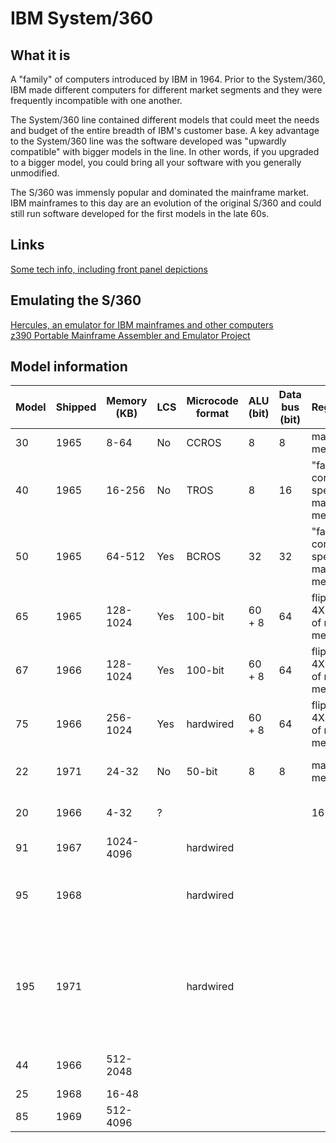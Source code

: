 # IBM System/360

## What it is
A "family" of computers introduced by IBM in 1964.  Prior to the System/360, IBM made different computers for different market segments
and they were frequently incompatible with one another.

The System/360 line contained different models that could meet the needs and budget of the entire breadth of IBM's customer base.  A
key advantage to the System/360 line was the software developed was "upwardly compatible" with bigger models in the line.  In other
words, if you upgraded to a bigger model, you could bring all your software with you generally unmodified.

The S/360 was immensly popular and dominated the mainframe market.  IBM mainframes to this day are an evolution of the original S/360 and 
could still run software developed for the first models in the late 60s.

## Links
[Some tech info, including front panel depictions](http://www.quadibloc.com/comp/pan04.htm)

## Emulating the S/360
[Hercules, an emulator for IBM mainframes and other computers](http://www.hercules-390.org/)   
[z390 Portable Mainframe Assembler and Emulator Project](http://www.z390.org/)

## Model information
| Model | Shipped | Memory (KB) | LCS | Microcode format | ALU (bit) | Data bus (bit) | Registers                           | Designed by | Manufactured At         | Notes                                                                                                     |
|-------|---------|-------------|-----|------------------|-----------|----------------|-------------------------------------|-------------|-------------------------|-----------------------------------------------------------------------------------------------------------|
| 30    | 1965    | 8-64        | No  | CCROS            | 8         | 8              | main memory                         | Endicott    | Endicott & overseas     |                                                                                                           |
| 40    | 1965    | 16-256      | No  | TROS             | 8         | 16             | "fast core" 2X speed of main memory | Hursley     | Poughkeepsie & overseas |                                                                                                           |
| 50    | 1965    | 64-512      | Yes | BCROS            | 32        | 32             | "fast core" 4X speed of main memory |             |                         |                                                                                                           |
| 65    | 1965    | 128-1024    | Yes | 100-bit          | 60 + 8    | 64             | flip-flops 4X speed of main memory  |             |                         | Dual-CPU option                                                                                           |
| 67    | 1966    | 128-1024    | Yes | 100-bit          | 60 + 8    | 64             | flip-flops 4X speed of main memory  |             |                         | Supports DAT                                                                                              |
| 75    | 1966    | 256-1024    | Yes | hardwired        | 60 + 8    | 64             | flip-flops 4X speed of main memory  |             |                         |                                                                                                           |
| 22    | 1971    | 24-32       | No  | 50-bit           | 8         | 8              | main memory                         |             |                         | Re-manufactured 30                                                                                        |
| 20    | 1966    | 4-32        | ?   |                  |           |                | 16-bit                              | Germany     |                         | partially incompatible instruction set                                                                    |
| 91    | 1967    | 1024-4096   |     | hardwired        |           |                |                                     |             |                         | superpipelining                                                                                           |
| 95    | 1968    |             |     | hardwired        |           |                |                                     |             |                         | 91 with "thin-film" memory, twice as fast - NASA only customer                                            |
| 195   | 1971    |             |     | hardwired        |           |                |                                     |             |                         | pipelining, 32KB IC cache, floating-point multiply on multiple bits at once  (3X performance of Model 85) |
| 44    | 1966    | 512-2048    |     |                  |           |                |                                     |             |                         | Specialized for scientific computing                                                                      |
| 25    | 1968    | 16-48       |     |                  |           |                |                                     |             |                         |                                                                                                           |
| 85    | 1969    | 512-4096    |     |                  |           |                |                                     |             |                         |                                                                                                           |

